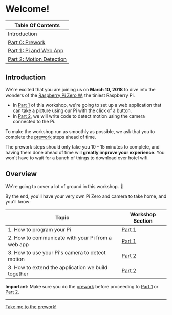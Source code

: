 # Welcome!

| Table Of Contents                   |
| ------------------------------------|
| Introduction                        |
| [Part 0: Prework](prework.md)       |
| [Part 1: Pi and Web App](part1.md)  |
| [Part 2: Motion Detection](part2.md)|

## Introduction

We're excited that you are joining us on **March 10, 2018** to dive into the wonders of the [Raspberry Pi Zero W](https://www.raspberrypi.org/products/raspberry-pi-zero-w/), the tiniest Raspberry Pi.

- In [Part 1](part1.md) of this workshop, we're going to set up a web application that can take a picture using our Pi with the click of a button.
- In [Part 2](part2.md), we will write code to detect motion using the camera connected to the Pi.

To make the workshop run as smoothly as possible, we ask that you to complete the [prework](prework.md) steps ahead of time.

The prework steps should only take you 10 - 15 minutes to complete, and having them done ahead of time will **greatly improve your experience**. You won't have to wait for a bunch of things to download over hotel wifi.

## Overview
We're going to cover a lot of ground in this workshop. :tada:

By the end, you'll have your very own Pi Zero and camera to take home, and you'll know:

| Topic                                              | Workshop Section             |
| ---------------------------------------------------|------------------------------|
| 1. How to program your Pi                          | [Part 1](part1.md)           |
| 2. How to communicate with your Pi from a web app  | [Part 1](part1.md)           |
| 3. How to use your Pi's camera to detect motion    | [Part 2](part2.md)           |
| 3. How to extend the application we build together | [Part 2](part2.md)           |

**Important:**
Make sure you do the [prework](prework.md) before proceeding to [Part 1](part1.md) or [Part 2](part2.md).

----

[Take me to the prework!](prework.md)
